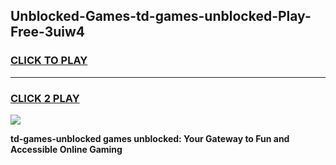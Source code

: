 
## Unblocked-Games-td-games-unblocked-Play-Free-3uiw4
<h3>
<a href="https://premium76.site?title=td-games-unblocked&ref=18A1">CLICK TO PLAY</a></h3>
<hr>

<h3>
<a href="https://premium76.site?title=td-games-unblocked&ref=18A1">CLICK 2 PLAY</a>
  
</h3>

<a href="https://premium76.site?title=td-games-unblocked&ref=18A1"><img src="https://clearcache.store/games.png"></a>


**td-games-unblocked games unblocked: Your Gateway to Fun and Accessible Online Gaming**
